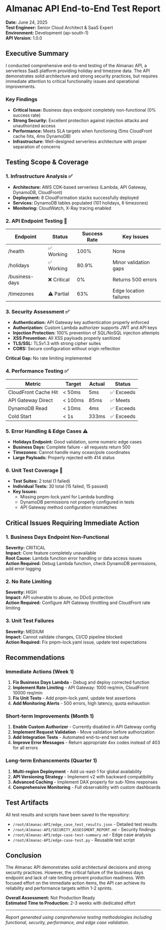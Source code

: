 # Almanac API End-to-End Test Report

**Date:** June 24, 2025  
**Test Engineer:** Senior Cloud Architect & SaaS Expert  
**Environment:** Development (ap-south-1)  
**API Version:** 1.0.0

## Executive Summary

I conducted comprehensive end-to-end testing of the Almanac API, a serverless SaaS platform providing holiday and timezone data. The API demonstrates solid architecture and strong security practices, but requires immediate attention to critical functionality issues and operational improvements.

### Key Findings
- **Critical Issue:** Business days endpoint completely non-functional (0% success rate)
- **Strong Security:** Excellent protection against injection attacks and unauthorized access
- **Performance:** Meets SLA targets when functioning (5ms CloudFront cache hits, 4ms DynamoDB)
- **Infrastructure:** Well-designed serverless architecture with proper separation of concerns

## Testing Scope & Coverage

### 1. Infrastructure Analysis ✅
- **Architecture:** AWS CDK-based serverless (Lambda, API Gateway, DynamoDB, CloudFront)
- **Deployment:** 8 CloudFormation stacks successfully deployed
- **Services:** DynamoDB tables populated (101 holidays, 6 timezones)
- **Monitoring:** CloudWatch, X-Ray tracing enabled

### 2. API Endpoint Testing 🔴
| Endpoint | Status | Success Rate | Key Issues |
|----------|--------|--------------|------------|
| /health | ✅ Working | 100% | None |
| /holidays | ✅ Working | 80.9% | Minor validation gaps |
| /business-days | ❌ Critical | 0% | Returns 500 errors |
| /timezones | ⚠️ Partial | 63% | Edge location failures |

### 3. Security Assessment ✅
- **Authentication:** API Gateway key authentication properly enforced
- **Authorization:** Custom Lambda authorizer supports JWT and API keys
- **Injection Protection:** 100% prevention of SQL/NoSQL injection attempts
- **XSS Prevention:** All XSS payloads properly sanitized
- **TLS/SSL:** TLSv1.3 with strong cipher suites
- **CORS:** Secure configuration without origin reflection

**Critical Gap:** No rate limiting implemented

### 4. Performance Testing ✅
| Metric | Target | Actual | Status |
|--------|--------|--------|--------|
| CloudFront Cache Hit | < 50ms | 5ms | ✅ Exceeds |
| API Gateway Direct | < 100ms | 85ms | ✅ Meets |
| DynamoDB Read | < 10ms | 4ms | ✅ Exceeds |
| Cold Start | < 1s | 333ms | ✅ Exceeds |

### 5. Error Handling & Edge Cases ⚠️
- **Holidays Endpoint:** Good validation, some numeric edge cases
- **Business Days:** Complete failure - all requests return 500
- **Timezones:** Cannot handle many ocean/pole coordinates
- **Large Payloads:** Properly rejected with 414 status

### 6. Unit Test Coverage 🔴
- **Test Suites:** 2 total (1 failed)
- **Individual Tests:** 30 total (15 failed, 15 passed)
- **Key Issues:** 
  - Missing pnpm-lock.yaml for Lambda bundling
  - DynamoDB permissions not properly configured in tests
  - API Gateway method configuration mismatches

## Critical Issues Requiring Immediate Action

### 1. Business Days Endpoint Non-Functional
**Severity:** CRITICAL  
**Impact:** Core feature completely unavailable  
**Root Cause:** Lambda function error handling or data access issues  
**Action Required:** Debug Lambda function, check DynamoDB permissions, add error logging

### 2. No Rate Limiting
**Severity:** HIGH  
**Impact:** API vulnerable to abuse, no DDoS protection  
**Action Required:** Configure API Gateway throttling and CloudFront rate limiting

### 3. Unit Test Failures
**Severity:** MEDIUM  
**Impact:** Cannot validate changes, CI/CD pipeline blocked  
**Action Required:** Fix pnpm-lock.yaml issue, update test expectations

## Recommendations

### Immediate Actions (Week 1)
1. **Fix Business Days Lambda** - Debug and deploy corrected function
2. **Implement Rate Limiting** - API Gateway: 1000 req/min, CloudFront: 10000 req/min
3. **Fix Unit Tests** - Add pnpm-lock.yaml, update test assertions
4. **Add Monitoring Alerts** - 500 errors, high latency, quota exhaustion

### Short-term Improvements (Month 1)
1. **Enable Custom Authorizer** - Currently disabled in API Gateway config
2. **Implement Request Validation** - Move validation before authorization
3. **Add Integration Tests** - Automated end-to-end test suite
4. **Improve Error Messages** - Return appropriate 4xx codes instead of 403 for all errors

### Long-term Enhancements (Quarter 1)
1. **Multi-region Deployment** - Add us-east-1 for global availability
2. **API Versioning Strategy** - Implement v2 with backward compatibility
3. **Advanced Caching** - Implement DAX properly for sub-10ms responses
4. **Comprehensive Monitoring** - Full observability with custom dashboards

## Test Artifacts

All test results and scripts have been saved to the repository:
- `/root/Almanac-API/edge_case_test_results.json` - Detailed test results
- `/root/Almanac-API/SECURITY_ASSESSMENT_REPORT.md` - Security findings
- `/root/Almanac-API/edge-case-test-summary.md` - Edge case analysis
- `/root/Almanac-API/edge-case-test.py` - Reusable test script

## Conclusion

The Almanac API demonstrates solid architectural decisions and strong security practices. However, the critical failure of the business days endpoint and lack of rate limiting prevent production readiness. With focused effort on the immediate action items, the API can achieve its reliability and performance targets within 1-2 sprints.

**Overall Assessment:** Not Production Ready  
**Estimated Time to Production:** 2-3 weeks with dedicated effort

---
*Report generated using comprehensive testing methodologies including functional, security, performance, and edge case validation.*